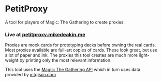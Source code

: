 # PetitProxy

A tool for players of Magic: The Gathering to create proxies.

### Live at [petitproxy.mikedeakin.me](petitproxy.mikedeakin.me)

Proxies are mock cards for prototyping decks before owning the real cards. Most proxies available are full-art copies of cards.
These look great, but use a lot of paper and ink. The proxies this tool creates are much more light-weight by printing only the most relevant information.

This tool uses the [Magic: The Gathering API](https://github.com/MagicTheGathering/mtg-api) which in turn uses data provided by [mtgjson.com](http://www.mtgjson.com)
